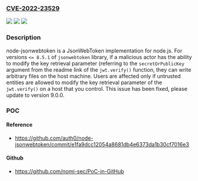 ### [CVE-2022-23529](https://cve.mitre.org/cgi-bin/cvename.cgi?name=CVE-2022-23529)
![](https://img.shields.io/static/v1?label=Product&message=node-jsonwebtoken&color=blue)
![](https://img.shields.io/static/v1?label=Version&message=%3D%20%3C%3D%208.5.1%20&color=brighgreen)
![](https://img.shields.io/static/v1?label=Vulnerability&message=CWE-20%3A%20Improper%20Input%20Validation&color=brighgreen)

### Description

node-jsonwebtoken is a JsonWebToken implementation for node.js. For versions `<= 8.5.1` of `jsonwebtoken` library, if a malicious actor has the ability to modify the key retrieval parameter (referring to the `secretOrPublicKey` argument from the readme link of the `jwt.verify()` function, they can write arbitrary files on the host machine. Users are affected only if untrusted entities are allowed to modify the key retrieval parameter of the `jwt.verify()` on a host that you control. This issue has been fixed, please update to version 9.0.0.

### POC

#### Reference
- https://github.com/auth0/node-jsonwebtoken/commit/e1fa9dcc12054a8681db4e6373da1b30cf7016e3

#### Github
- https://github.com/nomi-sec/PoC-in-GitHub

